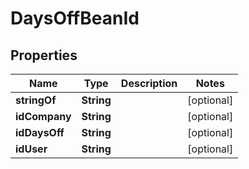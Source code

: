 
# DaysOffBeanId

## Properties
Name | Type | Description | Notes
------------ | ------------- | ------------- | -------------
**stringOf** | **String** |  |  [optional]
**idCompany** | **String** |  |  [optional]
**idDaysOff** | **String** |  |  [optional]
**idUser** | **String** |  |  [optional]



